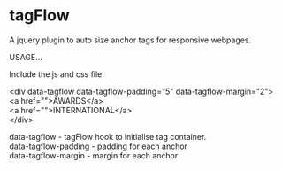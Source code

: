 tagFlow
=======

A jquery plugin to auto size anchor tags for responsive webpages.


USAGE...

Include the js and css file.

&lt;div data-tagflow data-tagflow-padding="5" data-tagflow-margin="2"&gt;<br>
 &lt;a href="">AWARDS&lt;/a&gt;<br>
 &lt;a href="">INTERNATIONAL&lt;/a&gt;<br>
&lt;/div&gt;<br> 

data-tagflow  - tagFlow hook to initialise tag container.<br>
data-tagflow-padding  - padding for each anchor<br>
data-tagflow-margin   - margin for each anchor<br>
